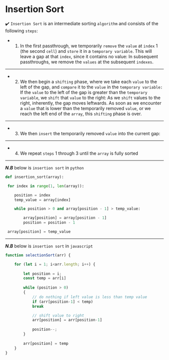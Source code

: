 
# Insertion Sort

:heavy_check_mark: ```Insertion Sort``` is an intermediate sorting ```algorithm``` and consists of the following ```steps```:

- 1. In the first passthrough, we temporarily ```remove``` the ```value``` at ```index``` 1 (the
second ```cell```) and ```store``` it in a ```temporary variable```. This will leave a gap at that ```index```, since it contains no value:
In subsequent passthroughs, we remove the ```values``` at the subsequent ```indexes```.
---
- 2. We then begin a ```shifting``` phase, where we take each ```value``` to the left of the gap, and ```compare``` it to the ```value``` in the ```temporary variable:``` If the ```value``` to the left of the gap is greater than the ```temporary variable```, we ```shift``` that ```value``` to the right:
As we ```shift``` values to the right, inherently, the gap moves leftwards. As
soon as we encounter a ```value``` that is lower than the temporarily removed ```value```, or we reach the left end of the ```array```, this ```shifting``` phase is over.
---
- 3. We then ```insert``` the temporarily removed ```value``` into the current gap:
---
- 4. We repeat ```steps``` 1 through 3 until the ```array``` is fully sorted

---

_**N.B**_ 
below is ```insertion sort``` in ```python```

```py
def insertion_sort(array):

 for index in range(1, len(array)):

    position = index
    temp_value = array[index]

    while position > 0 and array[position - 1] > temp_value:

        array[position] = array[position - 1]
        position = position - 1

 array[position] = temp_value
```

---

_**N.B**_ 
below is ```insertion sort``` in ```javascript```

```ts
function selectionSort(arr) {

    for (let i = 1; i<arr.length; i++) {
    	
        let position = i;
        const temp = arr[i]
    	
    	while (position > 0) 
    	{
            // do nothing if left value is less than temp value
    		if (arr[position-1] < temp) 
    		break

            // shift value to right
            arr[position] = arr[position-1]
    		
    		position--;
    	}
    
    	arr[position] = temp
    }
}
```